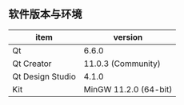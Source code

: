 ## 软件版本与环境

| item| version |
| ---- | ---- |
| Qt | 6.6.0 |
|  Qt Creator | 11.0.3 (Community)  |
| Qt Design Studio | 4.1.0  |
| Kit | MinGW 11.2.0 (64-bit)  |

